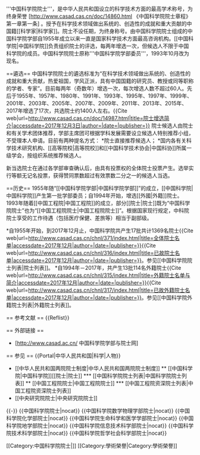 '''中国科学院院士'''，是中华人民共和国设立的科学技术方面的最高学术称号，为终身荣誉<ref name= "章程"> [http://www.casad.cas.cn/doc/14860.html 《中国科学院院士章程》第一章第一条] </ref>。授予在科学技术领域做出系统的、创造性的成就和重大贡献的中国籍[[科学家|科学家]]。院士不设任期，为终身称号。由中国科学院院士组成的中国科学院学部自1955年成立以来一直是国家科学技术方面最高咨询机构。[[中国科学院|中国科学院]]负责组织院士的评选，每两年增选一次，但候选人不限于中国科学院的成员。中国科学院院士原称'''中国科学院学部委员'''，1993年10月改为现名。

==遴选==
中国科学院院士的遴选标准为“在科学技术领域做出系统的、创造性的成就和重大贡献，热爱祖国，学风正派，具有中国国籍的研究员、教授或同等职称的学者、专家”<ref name="章程"/>。目前每两年（奇数年）增选一次，每次增选人数不超过60人。先后于1955年、1957年、1980年、1991年、1993年、1995年、1997年、1999年、2001年、2003年、2005年、2007年、2009年、2011年、2013年、2015年、2017年增选了17次，共选院士约1400人左右。<ref>{{Cite web|url=http://www.casad.cas.cn/doc/14987.html|title=院士增选简介|accessdate=2017年12月3日|author=|date=|publisher=}}</ref>
院士候选人由院士和有关学术团体推荐，学部主席团可根据学科发展需要设立候选人特别推荐小组，不受理本人申请。目前有两种提名方式：
*院士直接推荐候选人； 
*国内各有关科学技术研究机构、[[高等院校|高等院校]]和[[中国科学技术协会|中国科协]]所属一级学会，按组织系统推荐候选人。

新当选院士在通过各学部审查确认后，由具有投票权的全体院士投票产生。选举实行等额无记名投票，获得赞同票数超过有效票数二分之一的候选人当选。<ref name="章程"/>

==历史==
1955年随“[[中国科学院学部|中国科学院学部]]”的成立，[[中国科学院|中国科学院]]产生第一批学部委员；自1994年开始，增选[[外國|外籍]]院士。1993年随着[[中国工程院|中国工程院]]的成立，部分[[院士|院士]]既为“中国科学院院士”也为“[[中国工程院院士|中国工程院院士]]”。根据国家现行规定，中科院院士享受的工作待遇（包括医疗保健、差旅等）相当于副部级。



*自1955年开始，到2017年12月止，中国科学院共产生17批共计1369名院士<ref>{{Cite web|url=http://www.casad.cas.cn/chnl/371/index.html|title=全体院士名单|accessdate=2017年12月|author=|date=|publisher=}}</ref><ref>{{Cite web|url=http://www.casad.cas.cn/chnl/316/index.html|title=已故院士名单|accessdate=2017年12月|author=|date=|publisher=}}</ref>。参见[[中国科学院院士列表|院士列表]]。
*自1994年－2017年，共产生13批114名外籍院士<ref>{{Cite web|url=http://www.casad.cas.cn/chnl/315/index.html|title=外籍院士名单与简介|accessdate=2017年12月|author=|date=|publisher=}}</ref><ref>{{Cite web|url=http://www.casad.cas.cn/chnl/317/index.html|title=已故外籍院士名单|accessdate=2017年12月|author=|date=|publisher=}}</ref>。参见[[中国科学院外籍院士列表|外籍院士列表]]。

== 参考文献 ==
{{Reflist}}

== 外部链接 ==
* [http://www.casad.ac.cn/ 中国科学院学部与院士网]

== 参见 ==
{{Portal|中华人民共和国|科学|人物}}
* [[中华人民共和国两院院士制度|中华人民共和国两院院士制度]]
** [[中国科学院|中国科学院]][[院士|院士]]
*** [[中国科学院院士列表|中国科学院院士列表]]
** [[中国工程院院士|中国工程院院士]]
*** [[中国工程院资深院士列表|中国工程院资深院士列表]]
* [[中央研究院院士|中央研究院院士]]

{{-}}
{{中国科学院院士|nocat}}
{{中国科学院数学物理学部院士|nocat}}
{{中国科学院化学部院士|nocat}}
{{中国科学院生命科学和医学学部院士|nocat}}
{{中国科学院地学部院士|nocat}}
{{中国科学院信息技术科学部院士|nocat}}
{{中国科学院技术科学部院士|nocat}}
{{中国科学院哲学社会科学部院士|nocat}}

[[Category:中国科学院院士|]]
[[Category:學術榮譽|Category:學術榮譽]]